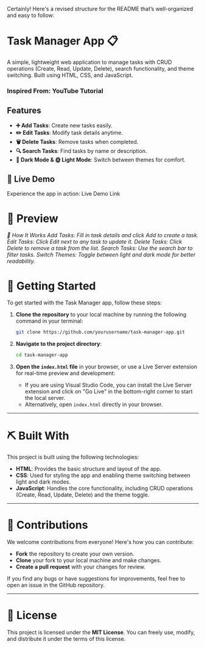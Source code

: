 
Certainly! Here's a revised structure for the README that’s well-organized and easy to follow:

# Task Manager App 📋
A simple, lightweight web application to manage tasks with CRUD operations (Create, Read, Update, Delete), search functionality, and theme switching. Built using HTML, CSS, and JavaScript.

### Inspired From: YouTube Tutorial

## Features

- **➕ Add Tasks**: Create new tasks easily.
- **✏️ Edit Tasks**: Modify task details anytime.
- **🗑️ Delete Tasks**: Remove tasks when completed.
- **🔍 Search Tasks**: Find tasks by name or description.
- **🌙 Dark Mode & 🌞 Light Mode**: Switch between themes for comfort.

## 🎥 Live Demo
Experience the app in action:
Live Demo Link

# 📐 Preview

*💭 How It Works
Add Tasks: Fill in task details and click Add to create a task.
Edit Tasks: Click Edit next to any task to update it.
Delete Tasks: Click Delete to remove a task from the list.
Search Tasks: Use the search bar to filter tasks.
Switch Themes: Toggle between light and dark mode for better readability.*

# 🏁 Getting Started

To get started with the Task Manager app, follow these steps:

1. **Clone the repository** to your local machine by running the following command in your terminal:
    ```bash
    git clone https://github.com/yourusername/task-manager-app.git
    ```

2. **Navigate to the project directory**:
    ```bash
    cd task-manager-app
    ```

3. **Open the `index.html` file** in your browser, or use a Live Server extension for real-time preview and development:
   - If you are using Visual Studio Code, you can install the Live Server extension and click on "Go Live" in the bottom-right corner to start the local server.
   - Alternatively, open `index.html` directly in your browser.

---

# ⛏️ Built With

This project is built using the following technologies:

- **HTML**: Provides the basic structure and layout of the app.
- **CSS**: Used for styling the app and enabling theme switching between light and dark modes.
- **JavaScript**: Handles the core functionality, including CRUD operations (Create, Read, Update, Delete) and the theme toggle.

---

# 🤝 Contributions

We welcome contributions from everyone! Here's how you can contribute:

- **Fork** the repository to create your own version.
- **Clone** your fork to your local machine and make changes.
- **Create a pull request** with your changes for review.

If you find any bugs or have suggestions for improvements, feel free to open an issue in the GitHub repository.

---

# 📜 License

This project is licensed under the **MIT License**. You can freely use, modify, and distribute it under the terms of this license.



